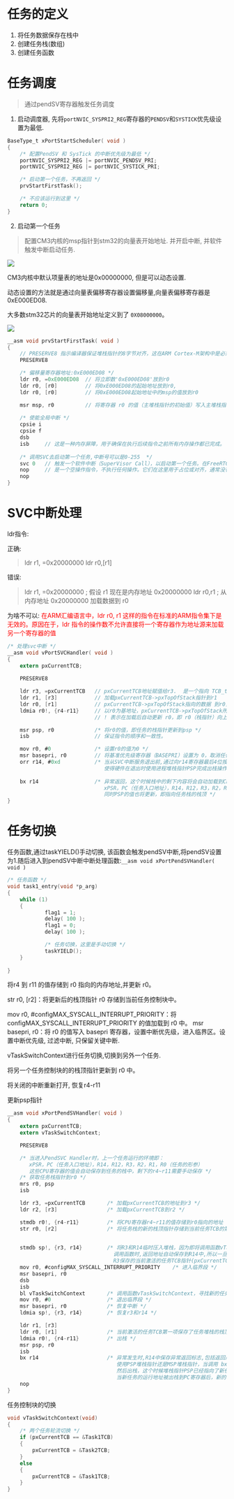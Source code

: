 # 任务的定义

1. 将任务数据保存在栈中
2. 创建任务栈(数组)
3. 创建任务函数

# 任务调度

> 通过pendSV寄存器触发任务调度

1. 启动调度器, 先将`portNVIC_SYSPRI2_REG`寄存器的`PENDSV`和`SYSTICK`优先级设置为最低.

``` c
BaseType_t xPortStartScheduler( void )
{
    /* 配置PendSV 和 SysTick 的中断优先级为最低 */
	portNVIC_SYSPRI2_REG |= portNVIC_PENDSV_PRI;
	portNVIC_SYSPRI2_REG |= portNVIC_SYSTICK_PRI;

	/* 启动第一个任务，不再返回 */
	prvStartFirstTask();

	/* 不应该运行到这里 */
	return 0;
}
```

2. 启动第一个任务

> 配置CM3内核的msp指针到stm32的向量表开始地址. 并开启中断, 并软件触发中断启动任务.


![](https://raw.githubusercontent.com/fly-t/images/main/blog/readm-2024-08-02-19-46-18.png)

CM3内核中默认项量表的地址是0x00000000, 但是可以动态设置.

动态设置的方法就是通过向量表偏移寄存器设置偏移量,向量表偏移寄存器是0xE000ED08.

大多数stm32芯片的向量表开始地址定义到了 `0X08000000`。

![](https://raw.githubusercontent.com/fly-t/images/main/blog/readm-2024-08-02-19-57-05.png)

``` c
__asm void prvStartFirstTask( void )
{
    // PRESERVE8 指示编译器保证堆栈指针的8字节对齐，这在ARM Cortex-M架构中是必须的，以确保栈操作的正确性。
	PRESERVE8

    /* 偏移量寄存器地址:0xE000ED08 */ 
	ldr r0, =0xE000ED08  // 将立即数'0xE000ED08'放到r0
	ldr r0, [r0]         // 将0xE000ED08的起始地址放到r0,
	ldr r0, [r0]         // 将0xE000ED08起始地址中的msp的值放到r0

	msr msp, r0          // 将寄存器 r0 的值（主堆栈指针的初始值）写入主堆栈指针（MSP）寄存器 
    
	/* 使能全局中断 */
	cpsie i
	cpsie f
	dsb
	isb     // 这是一种内存屏障，用于确保在执行后续指令之前所有内存操作都已完成。
	
    /* 调用SVC去启动第一个任务,中断号可以是0-255  */
	svc 0   // 触发一个软件中断（SuperVisor Call），以启动第一个任务。在FreeRTOS中，0常用于切换到第一个任务的上下文。
	nop     // 是一个空操作指令，不执行任何操作。它们在这里用于占位或对齐，通常没有实际的效果，但可以用来使代码对齐或作为调试时的占位符。
	nop
}
```


# SVC中断处理

ldr指令:

正确: 
> ldr r1, =0x20000000
> ldr r0,[r1]         

错误:
> ldr r1, =0x20000000  ; 假设 r1 现在是内存地址 0x20000000
> ldr r0,r1        ; 从内存地址 0x20000000 加载数据到 r0  

为啥不可以: <font color='red'> 在ARM汇编语言中，ldr r0, r1 这样的指令在标准的ARM指令集下是无效的。原因在于，ldr 指令的操作数不允许直接将一个寄存器作为地址源来加载另一个寄存器的值 </font>


``` c
/* 处理svc中断 */
__asm void vPortSVCHandler( void )
{
    extern pxCurrentTCB;
    
    PRESERVE8

	ldr	r3, =pxCurrentTCB	// pxCurrentTCB地址赋值给r3.  是一个指向 TCB_t 的指针，此处即为指向第一个任务TCB_t 的指针
	ldr r1, [r3]			// 加载pxCurrentTCB->pxTopOfStack指针到r1 
	ldr r0, [r1]			// pxCurrentTCB->pxTopOfStack指向的数据 到r0，目前r0的值等于第一个任务堆栈的栈顶 
	ldmia r0!, {r4-r11}		// 以r0为基地址，pxCurrentTCB->pxTopOfStack所指向的(栈)里面的内容恢复到r4~r11寄存器，同时r0会递增,
                            // ! 表示在加载后自动更新 r0，即 r0（栈指针）向上移动以指向下一个数据

	msr psp, r0				/* 将r0的值，即任务的栈指针更新到psp */
	isb                     // 保证指令的顺序和一致性。

	mov r0, #0              /* 设置r0的值为0 */
	msr	basepri, r0         // 将基准优先级寄存器（BASEPRI）设置为 0，取消任何中断优先级屏蔽，恢复全局中断使能状态
	orr r14, #0xd           /* 当从SVC中断服务退出前,通过向r14寄存器最后4位按位或上0x0D，
                               使得硬件在退出时使用进程堆栈指针PSP完成出栈操作并返回后进入线程模式、返回Thumb状态 */
    
	bx r14                  /* 异常返回，这个时候栈中的剩下内容将会自动加载到CPU寄存器：
                               xPSR，PC（任务入口地址），R14，R12，R3，R2，R1，R0（任务的形参）
                               同时PSP的值也将更新，即指向任务栈的栈顶 */
}
```

# 任务切换

任务函数,通过taskYIELD()手动切换, 该函数会触发pendSV中断,将pendSV设置为1.随后进入到pendSV中断中断处理函数:`__asm void xPortPendSVHandler( void )`

``` c
/* 任务函数 */
void task1_entry(void *p_arg)
{
    while (1)
    {
			flag1 = 1;
 			delay( 100 );		
			flag1 = 0;
			delay( 100 );

			/* 任务切换，这里是手动切换 */
			taskYIELD();
    }
    
}
```


将r4 到 r11 的值存储到 r0 指向的内存地址,并更新 r0。

str r0, [r2]：将更新后的栈顶指针 r0 存储到当前任务控制块中。

mov r0, #configMAX_SYSCALL_INTERRUPT_PRIORITY：将 configMAX_SYSCALL_INTERRUPT_PRIORITY 的值加载到 r0 中。
msr basepri, r0：将 r0 的值写入 basepri 寄存器，设置中断优先级，进入临界区。设置中断优先级, 过滤中断, 只保留关键中断.

vTaskSwitchContext进行任务切换,切换到另外一个任务.

将另一个任务控制块的的栈顶指针更新到 r0 中。

将关闭的中断重新打开, 恢复r4-r11

更新psp指针


``` c
__asm void xPortPendSVHandler( void )
{
	extern pxCurrentTCB;
	extern vTaskSwitchContext;

	PRESERVE8

    /* 当进入PendSVC Handler时，上一个任务运行的环境即：
       xPSR，PC（任务入口地址），R14，R12，R3，R2，R1，R0（任务的形参）
       这些CPU寄存器的值会自动保存到任务的栈中，剩下的r4~r11需要手动保存 */
    /* 获取任务栈指针到r0 */
	mrs r0, psp
	isb

	ldr	r3, =pxCurrentTCB		/* 加载pxCurrentTCB的地址到r3 */
	ldr	r2, [r3]                /* 加载pxCurrentTCB到r2 */

	stmdb r0!, {r4-r11}			/* 将CPU寄存器r4~r11的值存储到r0指向的地址 */
	str r0, [r2]                /* 将任务栈的新的栈顶指针存储到当前任务TCB的第一个成员，即栈顶指针 */				
                               

	stmdb sp!, {r3, r14}        /* 将R3和R14临时压入堆栈，因为即将调用函数vTaskSwitchContext,
                                  调用函数时,返回地址自动保存到R14中,所以一旦调用发生,R14的值会被覆盖,因此需要入栈保护;
                                  R3保存的当前激活的任务TCB指针(pxCurrentTCB)地址,函数调用后会用到,因此也要入栈保护 */
	mov r0, #configMAX_SYSCALL_INTERRUPT_PRIORITY    /* 进入临界段 */
	msr basepri, r0
	dsb
	isb
	bl vTaskSwitchContext       /* 调用函数vTaskSwitchContext，寻找新的任务运行,通过使变量pxCurrentTCB指向新的任务来实现任务切换 */ 
	mov r0, #0                  /* 退出临界段 */
	msr basepri, r0             /* 恢复中断 */
	ldmia sp!, {r3, r14}        /* 恢复r3和r14 */

	ldr r1, [r3]
	ldr r0, [r1] 				/* 当前激活的任务TCB第一项保存了任务堆栈的栈顶,现在栈顶值存入R0*/
	ldmia r0!, {r4-r11}			/* 出栈 */
	msr psp, r0
	isb
	bx r14                      /* 异常发生时,R14中保存异常返回标志,包括返回后进入线程模式还是处理器模式、
                                   使用PSP堆栈指针还是MSP堆栈指针，当调用 bx r14指令后，硬件会知道要从异常返回，
                                   然后出栈，这个时候堆栈指针PSP已经指向了新任务堆栈的正确位置，
                                   当新任务的运行地址被出栈到PC寄存器后，新的任务也会被执行。*/
	nop
}

```

任务控制块的切换

``` c
void vTaskSwitchContext(void)
{
    /* 两个任务轮流切换 */
    if (pxCurrentTCB == &Task1TCB)
    {
        pxCurrentTCB = &Task2TCB;
    }
    else
    {
        pxCurrentTCB = &Task1TCB;
    }
}
```